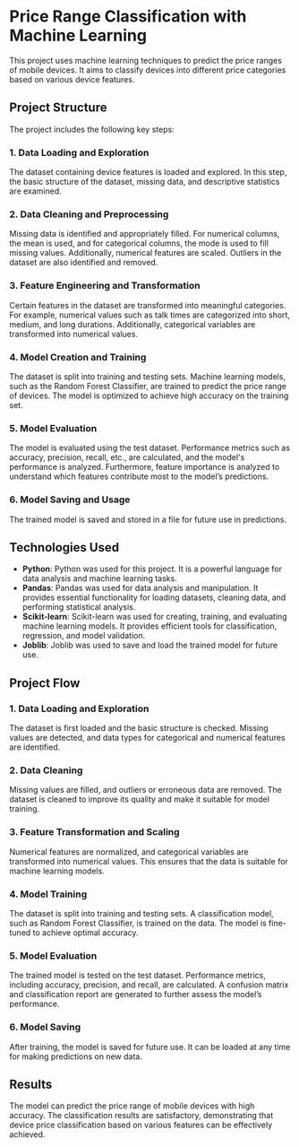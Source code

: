 # Price Range Classification with Machine Learning

This project uses machine learning techniques to predict the price ranges of mobile devices. It aims to classify devices into different price categories based on various device features.

## Project Structure

The project includes the following key steps:

### 1. Data Loading and Exploration
The dataset containing device features is loaded and explored. In this step, the basic structure of the dataset, missing data, and descriptive statistics are examined.

### 2. Data Cleaning and Preprocessing
Missing data is identified and appropriately filled. For numerical columns, the mean is used, and for categorical columns, the mode is used to fill missing values. Additionally, numerical features are scaled. Outliers in the dataset are also identified and removed.

### 3. Feature Engineering and Transformation
Certain features in the dataset are transformed into meaningful categories. For example, numerical values such as talk times are categorized into short, medium, and long durations. Additionally, categorical variables are transformed into numerical values.

### 4. Model Creation and Training
The dataset is split into training and testing sets. Machine learning models, such as the Random Forest Classifier, are trained to predict the price range of devices. The model is optimized to achieve high accuracy on the training set.

### 5. Model Evaluation
The model is evaluated using the test dataset. Performance metrics such as accuracy, precision, recall, etc., are calculated, and the model's performance is analyzed. Furthermore, feature importance is analyzed to understand which features contribute most to the model’s predictions.

### 6. Model Saving and Usage
The trained model is saved and stored in a file for future use in predictions.

## Technologies Used

- **Python**: Python was used for this project. It is a powerful language for data analysis and machine learning tasks.
- **Pandas**: Pandas was used for data analysis and manipulation. It provides essential functionality for loading datasets, cleaning data, and performing statistical analysis.
- **Scikit-learn**: Scikit-learn was used for creating, training, and evaluating machine learning models. It provides efficient tools for classification, regression, and model validation.
- **Joblib**: Joblib was used to save and load the trained model for future use.

## Project Flow

### 1. Data Loading and Exploration
The dataset is first loaded and the basic structure is checked. Missing values are detected, and data types for categorical and numerical features are identified.

### 2. Data Cleaning
Missing values are filled, and outliers or erroneous data are removed. The dataset is cleaned to improve its quality and make it suitable for model training.

### 3. Feature Transformation and Scaling
Numerical features are normalized, and categorical variables are transformed into numerical values. This ensures that the data is suitable for machine learning models.

### 4. Model Training
The dataset is split into training and testing sets. A classification model, such as Random Forest Classifier, is trained on the data. The model is fine-tuned to achieve optimal accuracy.

### 5. Model Evaluation
The trained model is tested on the test dataset. Performance metrics, including accuracy, precision, and recall, are calculated. A confusion matrix and classification report are generated to further assess the model’s performance.

### 6. Model Saving
After training, the model is saved for future use. It can be loaded at any time for making predictions on new data.

## Results

The model can predict the price range of mobile devices with high accuracy. The classification results are satisfactory, demonstrating that device price classification based on various features can be effectively achieved.
